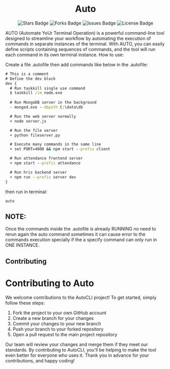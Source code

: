 <div align="center">
  <h1> Auto </h1>
</div>

<p align="center">
  <img src="https://img.shields.io/github/stars/marcuwynu23/Auto.svg" alt="Stars Badge"/>
  <img src="https://img.shields.io/github/forks/marcuwynu23/Auto.svg" alt="Forks Badge"/>
  <img src="https://img.shields.io/github/issues/marcuwynu23/Auto.svg" alt="Issues Badge"/>
  <img src="https://img.shields.io/github/license/marcuwynu23/Auto.svg" alt="License Badge"/>
</p>


AUTO (Automate YoUr Terminal Operation) is a powerful command-line tool designed to streamline your workflow by automating the execution of commands in separate instances of the terminal. With AUTO, you can easily define scripts containing sequences of commands, and the tool will run each command in its own terminal instance.
How to use:

Create a file .autofile then add commands like below in the .autofile:
```cmd
# This is a comment
# Define the dev block
dev {
  # Run taskkill single use command
  $ taskkill /im node.exe
  
  # Run MongoDB server in the background
  - mongod.exe --dbpath C:\data\db

  # Run the web server normally
  + node server.js

  # Run the file server
  + python fileserver.py

  # Execute many commands in the same line
  + set PORT=4000 && npm start --prefix client

  # Run attendance frontend server
  + npm start --prefix attendance

  # Run hris backend server
  + npm run --prefix server dev
}

```

then run in terminal:
```
auto
```

## NOTE:
Once the commands inside the .autofile is already RUNNING no need to rerun again the auto command sometimes it can cause error to the commands execution
specially if the a specify command can only run in ONE INSTANCE.


<!-- CONTRIBUTING -->
## Contributing
# Contributing to Auto

We welcome contributions to the AutoCLI project! To get started, simply follow these steps:

1. Fork the project to your own GitHub account
2. Create a new branch for your changes
3. Commit your changes to your new branch
4. Push your branch to your forked repository
5. Open a pull request to the main project repository

Our team will review your changes and merge them if they meet our standards. By contributing to AutoCLI, you'll be helping to make the tool even better for everyone who uses it. Thank you in advance for your contributions, and happy coding!

